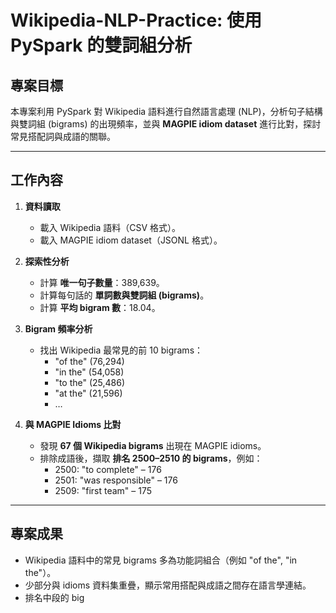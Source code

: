 # Wikipedia-NLP-Practice: 使用 PySpark 的雙詞組分析  

## 專案目標  
本專案利用 PySpark 對 Wikipedia 語料進行自然語言處理 (NLP)，分析句子結構與雙詞組 (bigrams) 的出現頻率，並與 **MAGPIE idiom dataset** 進行比對，探討常見搭配詞與成語的關聯。  

---

## 工作內容  

1. **資料讀取**  
   - 載入 Wikipedia 語料（CSV 格式）。  
   - 載入 MAGPIE idiom dataset（JSONL 格式）。  

2. **探索性分析**  
   - 計算 **唯一句子數量**：389,639。  
   - 計算每句話的 **單詞數與雙詞組 (bigrams)**。  
   - 計算 **平均 bigram 數**：18.04。  

3. **Bigram 頻率分析**  
   - 找出 Wikipedia 最常見的前 10 bigrams：  
     - "of the" (76,294)  
     - "in the" (54,058)  
     - "to the" (25,486)  
     - "at the" (21,596)  
     - …  

4. **與 MAGPIE Idioms 比對**  
   - 發現 **67 個 Wikipedia bigrams** 出現在 MAGPIE idioms。  
   - 排除成語後，擷取 **排名 2500–2510 的 bigrams**，例如：  
     - 2500: "to complete" – 176  
     - 2501: "was responsible" – 176  
     - 2509: "first team" – 175  

---

## 專案成果  
- Wikipedia 語料中的常見 bigrams 多為功能詞組合（例如 "of the", "in the"）。  
- 少部分與 idioms 資料集重疊，顯示常用搭配與成語之間存在語言學連結。  
- 排名中段的 big

